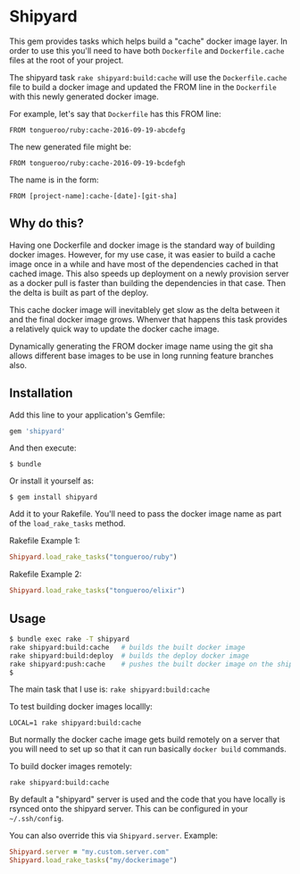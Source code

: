 # Shipyard

This gem provides tasks which helps build a "cache" docker image layer.  In order to use this you'll need to have both `Dockerfile` and `Dockerfile.cache` files at the root of your project.  

The shipyard task `rake shipyard:build:cache` will use the `Dockerfile.cache` file to build a docker image and updated the FROM line in the `Dockerfile` with this newly generated docker image.

For example, let's say that `Dockerfile` has this FROM line:

```
FROM tongueroo/ruby:cache-2016-09-19-abcdefg
```

The new generated file might be:

```
FROM tongueroo/ruby:cache-2016-09-19-bcdefgh
```

The name is in the form: 

```
FROM [project-name]:cache-[date]-[git-sha]
```

## Why do this?

Having one Dockerfile and docker image is the standard way of building docker images.  However, for my use case, it was easier to build a cache image once in a while and have most of the dependencies cached in that cached image.  This also speeds up deployment on a newly provision server as a docker pull is faster than building the dependencies in that case.  Then the delta is built as part of the deploy.

This cache docker image will inevitablely get slow as the delta between it and the final docker image grows.  Whenver that happens this task provides a relatively quick way to update the docker cache image.

Dynamically generating the FROM docker image name using the git sha allows different base images to be use in long running feature branches also.

## Installation

Add this line to your application's Gemfile:

```ruby
gem 'shipyard'
```

And then execute:

    $ bundle

Or install it yourself as:

    $ gem install shipyard

Add it to your Rakefile.  You'll need to pass the docker image name as part of the `load_rake_tasks` method.  

Rakefile Example 1:

```ruby
Shipyard.load_rake_tasks("tongueroo/ruby")
```

Rakefile Example 2:

```ruby
Shipyard.load_rake_tasks("tongueroo/elixir")
```

## Usage

```bash
$ bundle exec rake -T shipyard
rake shipyard:build:cache   # builds the built docker image
rake shipyard:build:deploy  # builds the deploy docker image
rake shipyard:push:cache    # pushes the built docker image on the shipyard instance to dockerhub
$ 
```

The main task that I use is: `rake shipyard:build:cache`

To test building docker images locallly:

```
LOCAL=1 rake shipyard:build:cache
```

But normally the docker cache image gets build remotely on a server that you will need to set up so that it can run basically `docker build` commands.

To build docker images remotely:

```
rake shipyard:build:cache
```

By default a "shipyard" server is used and the code that you have locally is rsynced onto the shipyard server.  This can be configured in your `~/.ssh/config`.

You can also override this via `Shipyard.server`.  Example:

```ruby
Shipyard.server = "my.custom.server.com"
Shipyard.load_rake_tasks("my/dockerimage")
```
